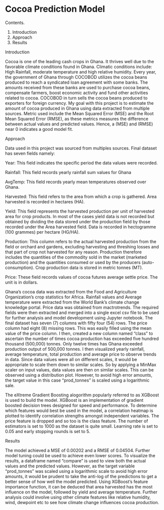# Cocoa Prediction Model

Contents.
1.	Introduction
2.	Approach
3.	Results 

Introduction

Cocoa is one of the leading cash crops in Ghana. It thrives well due to the favorable climate conditions found in Ghana. Climatic conditions include: High Rainfall, moderate temperature and high relative humidity.  Every year, the government of Ghana through COCOBOD utilizes the cocoa beans produced to reach a syndicated loan agreement with some banks. The amounts received from these banks are used to purchase cocoa beans, compensate farmers, boost economic activity and fund other activities related to cocoa. COCOBOD in turn sells the cocoa beans produced to exporters for foreign currency.  My goal with this project is to estimate the amount of cocoa produced in Ghana using data extracted from multiple sources. Metric used include the Mean Squared Error (MSE) and the Root Mean Squared Error (RMSE), as these metrics measures the difference between actual values and predicted values. Hence, a (MSE) and (RMSE) near 0 indicates a good model fit. 

Approach

Data used in this project was sourced from multiples sources. Final dataset has seven fields namely:

Year: This field indicates the specific period the data values were recorded. 

Rainfall: This field records yearly rainfall sum values for Ghana

AvgTemp: This field records yearly mean temperatures observed over Ghana.

Harvested: This field refers to the area from which a crop is gathered. Area harvested is recorded in hectares (HA).

Yield: This field represents the harvested production per unit of harvested area for crop products. In most of the cases yield data is not recorded but obtained by dividing the data stored under the production field  by those recorded under the Area harvested field. Data is recorded in hectogramme (100 grammes) per hectare (HG/HA).

Production: This column refers to the actual harvested production from the field or orchard and gardens, excluding harvesting and threshing losses and that part of crop not harvested for any reason. Production therefore includes the quantities of the commodity sold in the market (marketed production) and the quantities consumed or used by the producers (auto-consumption). Crop production data is stored in metric tonnes (MT). 

Price: These field records values of cocoa futures average settle price. The unit is in dollars. 

Ghana’s cocoa data was extracted from the Food and Agriculture Organization’s crop statistics for Africa. Rainfall values and Average temperature were extracted from the World Bank’s climate change knowledge portal. Price data was obtained from mactrotrends. The required fields were then extracted and merged into a single excel csv file to be used for further analysis and model development using Jupyter notebook. 
The final dataset has seven (7) columns with fifty four (54) rows. The price column had eight (8) missing rows. This was easily filled using the mean value of the price column. I then, created a new column named “class” to ascertain the number of times cocoa production has exceeded five hundred thousand (500,000) tonnes. Only twelve times has Ghana exceeded production output of 500,000 tonnes. I then visualized yearly rainfall, average temperature, total production and average price to observe trends in data. Since data values were all on different scales, it would be appropriate to scale them down to similar scales. So by applying a MinMax scaler on input values, data values are then on similar scales. This can be observed using a distribution plot. However, to avoid high error amounts, the target value in this case “prod_tonnes” is scaled using a logarithmic sale. 

The eXtreme Gradient Boosting alogorithm popularly referred to as XGBoost is used to build the model.   XGBoost is an implementation of gradient boosted decision trees designed for speed and performance. To determine which features would best be used in the model, a correlation heatmap is plotted to identify correlation strengths amongst independent variables. The price feature is dropped and so too is the class feature. The number of estimators is set to 1000 as the dataset is quite small.  Learning rate is set to 0.05 and early stopping rounds is set to 5. 

Results

The model achieved a MSE of 0.00202 and a RMSE of 0.04504. Further model tuning could be used to achieve even lower scores.  To visualize the results, a dataframe named “compare” is used to view both the actual values and the predicted values. However, as the target variable “prod_tonnes” was scaled using a logarithmic scale to avoid high error amounts, it would be prudent to take the anti-log of the predictions to get a better sense of how well the model predicted. Using XGBoost’s feature importance function, it can be deduced that area harvested has the most influence on the model, followed by yield and average temperature. Further analysis could involve using other climate features like relative humidity, wind, dewpoint etc to see how climate change influences cocoa production. 

